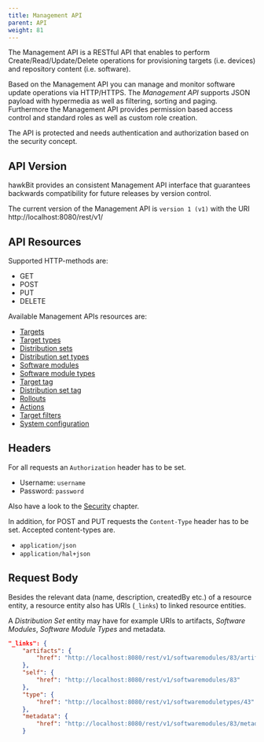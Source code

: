 ```yaml
--- 
title: Management API
parent: API
weight: 81
---
```


The Management API is a RESTful API that enables to perform Create/Read/Update/Delete operations for provisioning targets (i.e. devices) and repository content (i.e. software). 
<!--more-->

Based on the Management API you can manage and monitor software update operations via HTTP/HTTPS. The _Management API_ supports JSON payload with hypermedia as well as filtering, sorting and paging. Furthermore the Management API provides permission based access control and standard roles as well as custom role creation.  

The API is protected and needs authentication and authorization based on the security concept.

## API Version

hawkBit provides an consistent Management API interface that guarantees backwards compatibility for future releases by version control.

The current version of the Management API is `version 1 (v1)` with the URI http://localhost:8080/rest/v1/

## API Resources

Supported HTTP-methods are:

- GET
- POST
- PUT
- DELETE

Available Management APIs resources are:

- [Targets](/hawkbit/apis/mgmt/targets/)
- [Target types](/hawkbit/apis/mgmt/targettypes/)
- [Distribution sets](/hawkbit/apis/mgmt/distributionsets/)
- [Distribution set types](/hawkbit/apis/mgmt/distributionsettypes/)
- [Software modules](/hawkbit/apis/mgmt/softwaremodules/)
- [Software module types](/hawkbit/apis/mgmt/softwaremoduletypes/)
- [Target tag](/hawkbit/apis/mgmt/targettag/)
- [Distribution set tag](/hawkbit/apis/mgmt/distributionsettag/)
- [Rollouts](/hawkbit/apis/mgmt/rollouts/)
- [Actions](/hawkbit/apis/mgmt/actions/)
- [Target filters](/hawkbit/apis/mgmt/targetfilters/)
- [System configuration](/hawkbit/apis/mgmt/tenant/)


## Headers

For all requests an `Authorization` header has to be set.

* Username: `username`
* Password: `password`

Also have a look to the [Security](../../concepts/authentication/) chapter.

In addition, for POST and PUT requests the `Content-Type` header has to be set. Accepted content-types are.

* `application/json`
* `application/hal+json`

## Request Body

Besides the relevant data (name, description, createdBy etc.) of a resource entity, a resource entity also has URIs (`_links`) to linked resource entities.

A _Distribution Set_ entity may have for example URIs to artifacts, _Software Modules_, _Software Module Types_ and metadata.


```json
"_links": {
    "artifacts": {
        "href": "http://localhost:8080/rest/v1/softwaremodules/83/artifacts"
    },
    "self": {
        "href": "http://localhost:8080/rest/v1/softwaremodules/83"
    },
    "type": {
        "href": "http://localhost:8080/rest/v1/softwaremoduletypes/43"
    },
    "metadata": {
        "href": "http://localhost:8080/rest/v1/softwaremodules/83/metadata?offset=0&limit=50"
    }
``` 